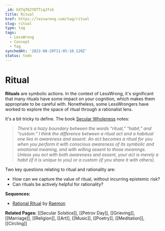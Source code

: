 ```yaml
---
_id: hXTqT62YDTTiqJfxG
title: Ritual
href: https://lesswrong.com/tag/ritual
slug: ritual
type: tag
tags:
  - LessWrong
  - Concept
  - Tag
synchedAt: '2022-08-29T11:05:10.120Z'
status: todo
---
```


# Ritual

**Rituals** are symbolic actions. In the context of LessWrong, it's significant that many rituals have some impact on your cognition, which makes them appropriate to be careful with. Nonetheless, some LessWrongers have worked to explore the space of ritual through a rationalist lens.

It's a bit tricky to define. The book [Secular Wholeness](https://www.amazon.com/Secular-Wholeness-Skeptics-Paths-Richer/dp/155369175X) notes:

> *There’s a hazy boundary between the words “ritual,” “habit,” and “custom.” I think the difference between a ritual act and a habitual one lies in awareness and assent. An act becomes a ritual for you when you perform it with conscious awareness of its symbolic and emotional meaning, and with willing assent to those meanings. Unless you act with both awareness and assent, your act is merely a habit (if it is unique to you) or a custom (if you share it with others).*

Two key questions relating to ritual and rationality are:

- How can we capture the value of ritual, without incurring epistemic risk?
- Can rituals be actively helpful for rationality?

**Sequences:**

- [Rational Ritual](https://www.lesswrong.com/s/3bbvzoRA8n6ZgbiyK) by [Raemon](https://www.lesswrong.com/users/raemon)

**Related Pages:** [[Secular Solstice]], [[Petrov Day]], [[Grieving]], [[Marriage]], [[Religion]], [[Art]], [[Music]], [[Poetry]], [[Meditation]], [[Circling]]
